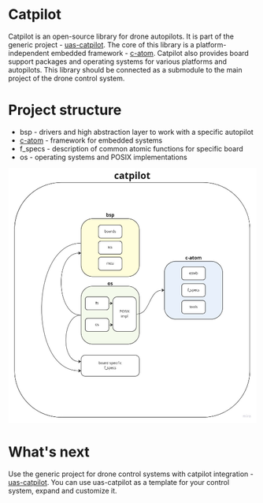 # Catpilot
Catpilot is an open-source library for drone autopilots. It is part of the generic project - [uas-catpilot](https://github.com/ctlst-tech/uas-catpilot). The core of this library is a platform-independent embedded framework - [c-atom](https://github.com/ctlst-tech/c-atom). Catpilot also provides board support packages and operating systems for various platforms and autopilots. This library should be connected as a submodule to the main project of the drone control system.

# Project structure
- bsp - drivers and high abstraction layer to work with a specific autopilot
- [c-atom](https://github.com/ctlst-tech/c-atom) - framework for embedded systems
- f_specs - description of common atomic functions for specific board
- os - operating systems and POSIX implementations

![image](doc/gen_struct_diag.jpg)

# What's next
Use the generic project for drone control systems with catpilot integration - [uas-catpilot](https://github.com/ctlst-tech/uas-catpilot). You can use uas-catpilot as a template for your control system, expand and customize it.
